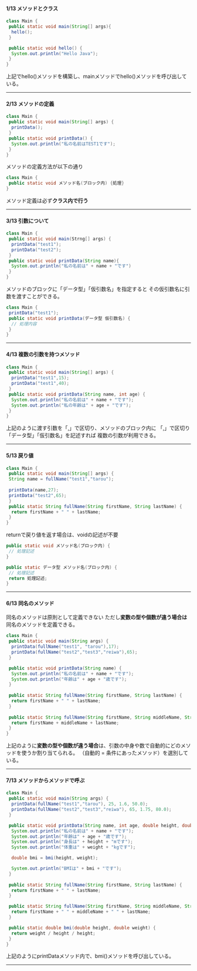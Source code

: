 #### 1/13 メソッドとクラス
```java
class Main {
 public static void main(String[] args){
  hello();
 }

 public static void hello() {
  System.out.println("Hello Java");
 }
}
```
上記でhello()メソッドを構築し、mainメソッドでhello()メソッドを呼び出している。
***
#### 2/13 メソッドの定義
```java
class Main {
 public static void main(String[] args) {
  printData();
 }
 public static void printData() {
  System.out.println("私の名前はTEST1です");
 }
}
```

メソッドの定義方法が以下の通り
```java
class Main {
 public static void メソッド名(ブロック内) {処理}
}
```
メソッド定義は必ず**クラス内で行う**

***
#### 3/13 引数について
```java
class Main {
 public static void main(Strng[] args) {
  printData("test1");
  printData("test2");
 }
 public static void printData(String name){
  System.out.println("私の名前は" + name + "です")
 }
}
```

メソッドのブロックに「データ型」「仮引数名」を指定すると
その仮引数名に引数を渡すことができる。
```java
class Main {
 printData("test1");
 public static void printData(データ型 仮引数名) {
  // 処理内容
 }
}
```
***
#### 4/13 複数の引数を持つメソッド
```java
class Main {
 public static void main(String[] args) {
  printData("test1",15);
  printData("test1",40);
 }
 public static void printData(String name, int age) {
  System.out.println("私の名前は" + name + "です");
  System.out.println("私の年齢は" + age + "です");
 }
}
```
上記のように渡す引数を「,」で区切り、メソッドのブロック内に
「,」で区切り「データ型」「仮引数名」を記述すれば
複数の引数が利用できる。

***
#### 5/13 戻り値
```java
class Main {
 public static void main(String[] args) {
 String name = fullName("test1","tarou");
 
 printData(name,27);
 printData("test2",65);
 }
 public static String fullName(String firstName, String lastName) {
  return firstName + " " + lastName;
 }
}
```

returnで戻り値を返す場合は、voidの記述が不要
```java
public static void メソッド名(ブロック内) {
 // 処理記述
}

public static データ型 メソッド名(ブロック内) {
 // 処理記述
 return 処理記述;
}
```

***
#### 6/13 同名のメソッド
同名のメソッドは原則として定義できない
ただし**変数の型や個数が違う場合は**同名のメソッドを定義できる。
```java
class Main {
 public static void main(String args) {
  printData(fullName("test1", "tarou"),17);
  printData(fullName("test2","test3","reiwa"),65);
 }

 public static void printData(String name) {
  System.out.println("私の名前は" + name + "です");
  System.out.println("年齢は" + age + "歳です");
 }
 
 public static String fullName(String firstName, String lastName) {
  return firstName + " " + lastName; 
 }
 
 public static String fullName(String firstName, String middleName, String lastName) {
  return firstName + middleName + lastName;
 }
}
```

上記のように**変数の型や個数が違う場合**は、引数の中身や数で自動的にどのメソッドを使うか割り当てられる。
（自動的 = 条件にあったメソッド）を選別している。
***
#### 7/13 メソッドからメソッドで呼ぶ
```java
class Main {
 public static void main(String args) {
  printData(fullName("test1","tarou"), 25, 1.6, 50.0);
  printData(fullName("test2","test3","reiwa"), 65, 1.75, 80.0);
 }

 public static void printData(String name, int age, double height, double weight) {
  System.out.println("私の名前は" + name + "です");
  System.out.println("年齢は" + age + "歳です");
  System.out.println("身長は" + height + "mです");
  System.out.println("体重は" + weight + "kgです");

  double bmi = bmi(height, weight);

  System.out.println("BMIは" + bmi + "です");
 }
 
 public static String fullName(String firstName, String lastName) {
  return firstName + " " + lastName;
 }

 public static String fullName(String firstName, String middleName, String lastName) {
  return firstName + " " + middleName + " " + lastName;
 }

 public static double bmi(double height, double weight) {
  return weight / height / height;
 }
}
```

上記のようにprintDataメソッド内で、bmi()メソッドを呼び出している。
***
